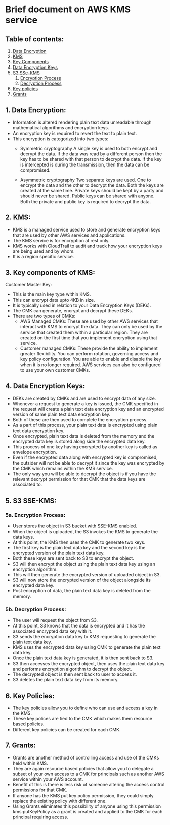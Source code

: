 # Brief document on AWS KMS service

## Table of contents:

1. [Data Encryption](#1-data-encryption)
2. [KMS](#2-kms)
3. [Key Components](#3-key-components-of-kms)
4. [Data Encryption Keys](#4-data-encryption-keys)
5. [S3 SSe-KMS](#5-s3-sse-kms)
   1. [Encryption Process](#5a-encryption-process)
   2. [Decryption Process](#5b-decryption-process)
6. [Key policies](#6-key-policies)
7. [Grants](#7-grants)

## 1. Data Encryption:
- Information is altered rendering plain text data unreadable through mathematical algorithms and encryption keys.
- An encryption key is required to revert the text to plain text.
- This encryption is categorized into two types:
  - Symmetric cryptography
    A single key is used to both encrypt and decrypt the data.
    If the data was read by a different person then the key has to be shared with that person to decrypt the data.
    If the key is intercepted is during the transmission, then the data can be compromised.

  - Asymmetric cryptography
    Two separate keys are used. One to encrypt the data and the other to decrypt the data.
    Both the keys are created at the same time.
    Private keys should be kept by a party and should never be shared.
    Public keys can be shared with anyone.
    Both the private and public key is required to decrypt the data.


## 2. KMS:
- KMS is a managed service used to store and generate encryption keys that are used by other AWS services
  and applications.
- The KMS service is for encryption at rest only.
- KMS works with CloudTrail to audit and track how your encryption keys are being used and by whom.
- It is a region specific service.

## 3. Key components of KMS:

Customer Master Key:
- This is the main key type within KMS.
- This can encrypt data upto 4KB in size.
- It is typically used in relation to your Data Encryption Keys (DEKs).
- The CMK can generate, encrypt and decrypt these DEKs.
- There are two types of CMKs:
  - AWS Managed CMKs:
    These are used by other AWS services that interact with KMS to encrypt the data.
    They can only be used by the service that created them within a particular region.
    They are created on the first time that you implement encryption using that service.
  - Customer managed CMKs:
    These provide the ability to implement greater flexibility.
    You can perform rotation, governing access and key policy configuration.
    You are able to enable and disable the key when it is no longer required.
    AWS services can also be configured to use your own customer CMKs.

## 4. Data Encryption Keys:
- DEKs are created by CMKs and are used to encrypt data of any size.
- Whenever a request to generate a key is issued, the CMK specified in the request will create a plain text
  data encryption key and an encrypted version of same plain text data encryption key.
- Both of these are then used to complete the encryption process.
- As a part of this process, your plain text data is encrypted using plain text data encryption key.
- Once encrypted, plain text data is deleted from the memory and the encrypted data key
  is stored along side the encrypted data key.
- This process of one key having encrypted by another key is called as envelope encryption.
- Even if the encrypted data along with encrypted key is compromised, the outsider will not
  be able to decrypt it since the key was encrypted by the CMK which remains within the
  KMS service.
- The only way you will be able to decrypt the object is if you have the relevant decrypt
  permission for that CMK that the data keys are associated to.

## 5. S3 SSE-KMS:

### 5a. Encryption Process:
- User stores the object in S3 bucket with SSE-KMS enabled.
- When the object is uploaded, the S3 invokes the KMS to generate the data keys.
- At this point, the KMS then uses the CMK to generate two keys.
- The first key is the plain text data key and the second key is the encrypted version
  of the plain text data key.
- Both these keys are sent back to S3 to encrypt the object.
- S3 will then encrypt the object using the plain text data key using an encryption algorithm.
- This will then generate the encrypted version of uploaded object in S3.
- S3 will now store the encrypted version of the object alongside its encrypted data key.
- Post encryption of data, the plain text data key is deleted from the memory.

### 5b. Decryption Process:
- The user will request the object from S3.
- At this point, S3 knows that the data is encrypted and it has the associated encrypted
  data key with it.
- S3 sends the encryption data key to KMS requesting to generate the plain text data key.
- KMS uses the encrypted data key using CMK to generate the plain text data key.
- Once the plain text data key is generated, it is then sent back to S3.
- S3 then accesses the encrypted object, then uses the plain text data key and performs
  encryption algorithm to decrypt the object.
- The decrypted object is then sent back to user to access it.
- S3 deletes the plain text data key from its memory.

## 6. Key Policies:
- The key policies allow you to define who can use and access a key in the KMS.
- These key polices are tied to the CMK which makes them resource based policies.
- Different key policies can be created for each CMK.

## 7. Grants:
- Grants are another method of controlling access and use of the CMKs held within KMS.
- They are again resource based policies that allow you to delegate a subset of your own
  access to a CMK for principals such as another AWS service within your AWS account.
- Benefit of this is there is less risk of someone altering the access control permissions
  for that CMK.
- If anyone has the KMS put key policy permission, they could simply replace the existing
  policy with different one.
- Using Grants eliminates this possibility of anyone using this permission kms:putKeyPolicy
  as a grant is created and applied to the CMK for each principal requiring access.
